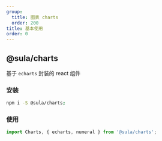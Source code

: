 ```yaml
---
group: 
  title: 图表 charts
  order: 200
title: 基本使用
order: 0
---
```


## @sula/charts

基于 `echarts` 封装的 react 组件

### 安装

```bash
npm i -S @sula/charts;
```

### 使用

```js
import Charts, { echarts, numeral } from '@sula/charts';
```

<code title="basic" src="./basic.jsx" />

<code title="dataset" desc="bar是二维，pie是一维" src="./dataset.jsx" />

<code title="双 Y 轴" src="./doubley.jsx" />

<code title="地图" src="./map.jsx" />

